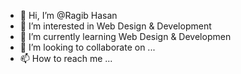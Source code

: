 - 👋 Hi, I’m @Ragib Hasan
- 👀 I’m interested in Web Design & Development
- 🌱 I’m currently learning Web Design & Developmen
- 💞️ I’m looking to collaborate on ...
- 📫 How to reach me ...

<!---
backlinkexpert22/Ragib Hasan is a ✨ special ✨ repository because its `README.md` (this file) appears on your GitHub profile.
You can click the Preview link to take a look at your changes.
--->
